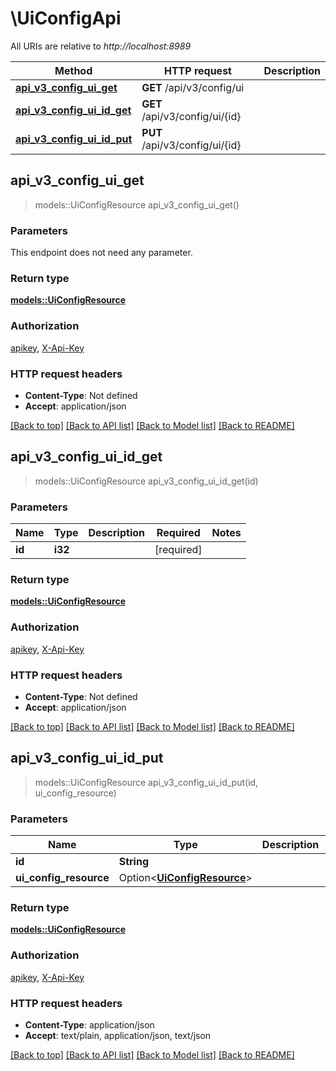 # \UiConfigApi

All URIs are relative to *http://localhost:8989*

Method | HTTP request | Description
------------- | ------------- | -------------
[**api_v3_config_ui_get**](UiConfigApi.md#api_v3_config_ui_get) | **GET** /api/v3/config/ui | 
[**api_v3_config_ui_id_get**](UiConfigApi.md#api_v3_config_ui_id_get) | **GET** /api/v3/config/ui/{id} | 
[**api_v3_config_ui_id_put**](UiConfigApi.md#api_v3_config_ui_id_put) | **PUT** /api/v3/config/ui/{id} | 



## api_v3_config_ui_get

> models::UiConfigResource api_v3_config_ui_get()


### Parameters

This endpoint does not need any parameter.

### Return type

[**models::UiConfigResource**](UiConfigResource.md)

### Authorization

[apikey](../README.md#apikey), [X-Api-Key](../README.md#X-Api-Key)

### HTTP request headers

- **Content-Type**: Not defined
- **Accept**: application/json

[[Back to top]](#) [[Back to API list]](../README.md#documentation-for-api-endpoints) [[Back to Model list]](../README.md#documentation-for-models) [[Back to README]](../README.md)


## api_v3_config_ui_id_get

> models::UiConfigResource api_v3_config_ui_id_get(id)


### Parameters


Name | Type | Description  | Required | Notes
------------- | ------------- | ------------- | ------------- | -------------
**id** | **i32** |  | [required] |

### Return type

[**models::UiConfigResource**](UiConfigResource.md)

### Authorization

[apikey](../README.md#apikey), [X-Api-Key](../README.md#X-Api-Key)

### HTTP request headers

- **Content-Type**: Not defined
- **Accept**: application/json

[[Back to top]](#) [[Back to API list]](../README.md#documentation-for-api-endpoints) [[Back to Model list]](../README.md#documentation-for-models) [[Back to README]](../README.md)


## api_v3_config_ui_id_put

> models::UiConfigResource api_v3_config_ui_id_put(id, ui_config_resource)


### Parameters


Name | Type | Description  | Required | Notes
------------- | ------------- | ------------- | ------------- | -------------
**id** | **String** |  | [required] |
**ui_config_resource** | Option<[**UiConfigResource**](UiConfigResource.md)> |  |  |

### Return type

[**models::UiConfigResource**](UiConfigResource.md)

### Authorization

[apikey](../README.md#apikey), [X-Api-Key](../README.md#X-Api-Key)

### HTTP request headers

- **Content-Type**: application/json
- **Accept**: text/plain, application/json, text/json

[[Back to top]](#) [[Back to API list]](../README.md#documentation-for-api-endpoints) [[Back to Model list]](../README.md#documentation-for-models) [[Back to README]](../README.md)

